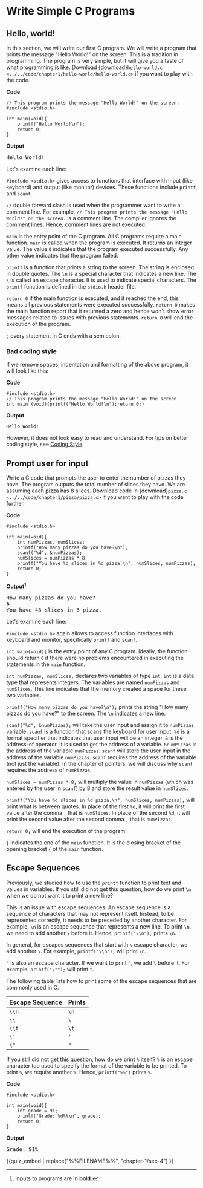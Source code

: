 # Write Simple C Programs

## Hello, world!

In this section, we will write our first C program. We will write a program that prints the message "Hello World!" on the screen. This is a tradition in programming. The program is very simple, but it will give you a taste of what programming is like. Download {download}`hello-world.c <../../code/chapter1/hello-world/hello-world.c>` if you want to play with the code. 

**Code**
```{code-block} c
// This program prints the message "Hello World!" on the screen.
#include <stdio.h>

int main(void){
    printf("Hello World!\n");
    return 0;
}
```
**Output**
<pre>
Hello World!
</pre>

Let's examine each line:

`#include <stdio.h>` gives access to functions that interface with input (like keyboard) and output (like monitor) devices. These functions include `printf` and `scanf`.

`//` double forward slash is used when the programmer want to write a comment line. For example, `// This program prints the message "Hello World!" on the screen.` is a comment line. The compiler ignores the comment lines. Hence, comment lines are not executed.

`main` is the entry point of the C program. All C programs require a main function. `main` is called when the program is executed. It returns an integer value. The value `0` indicates that the program executed successfully. Any other value indicates that the program failed.

`printf` is a function that prints a string to the screen. The string is enclosed in double quotes. The `\n` is a special character that indicates a new line. The `\` is called an escape character. It is used to indicate special characters. The `printf` function is defined in the `stdio.h` header file.


`return 0` if the main function is executed, and it reached the end, this means all previous statements were executed successfully. `return 0` makes the main function report that it returned a zero and hence won't show error messages related to issues with previous statements. `return 0` will end the execution of the program.

`;` every statement in C ends with a semicolon. 

### Bad coding style

If we remove spaces, indentation and formatting of the above program, it will look like this:

**Code**
```{code-block} c
#include <stdio.h>
// This program prints the message "Hello World!" on the screen.
int main (void){printf("Hello World!\n");return 0;}
```

**Output**
```
Hello World!
```

However, it does not look easy to read and understand. For tips on better coding style, see [Coding Style](../appendix/coding-style.md).

## Prompt user for input 

Write a C code that prompts the user to enter the number of pizzas they have. The program outputs the total number of slices they have. We are assuming each pizza has 8 slices. Download code in {download}`pizza.c <../../code/chapter1/pizza/pizza.c>` if you want to play with the code further.

<!-- [pizza.c](../../code/chapter1/pizza/pizza.c) -->

**Code**
```{code-block} c
#include <stdio.h>

int main(void){
    int numPizzas, numSlices;
    printf("How many pizzas do you have?\n");
    scanf("%d", &numPizzas);
    numSlices = numPizzas * 8;
    printf("You have %d slices in %d pizza.\n", numSlices, numPizzas);
    return 0;
}
```
**Output[^1]** 
<pre>
How many pizzas do you have?
<b>6</b>
You have 48 slices in 6 pizza.
</pre>

Let's examine each line:

`#include <stdio.h>` again allows to access function interfaces with keyboard and monitor, specifically `printf` and `scanf`.

`int main(void){` is the entry point of any C program. Ideally, the function should return `0` if there were no problems encountered in executing the statements in the `main` function.

`int numPizzas, numSlices;` declares two variables of type `int`. `int` is a data type that represents integers. The variables are named `numPizzas` and `numSlices`. This line indicates that the memory created a space for these two variables.

`printf("How many pizzas do you have?\n");` prints the string "How many pizzas do you have?" to the screen. The `\n` indicates a new line.

`scanf("%d", &numPizzas);` will take the user input and assign it to `numPizzas` variable. `scanf` is a function that scans the keyboard for user input. `%d` is a format specifier that indicates that user input will be an integer. `&` is the address-of operator. It is used to get the address of a variable. `&numPizzas` is the address of the variable `numPizzas`. `scanf` will store the user input in the address of the variable `numPizzas`. `scanf` requires the address of the variable (not just the variable). In the chapter of pointers, we will discuss why `scanf` requires the address of `numPizzas`.

`numSlices = numPizzas * 8;` will multiply the value in `numPizzas` (which was entered by the user in `scanf`) by 8 and store the result value in `numSlices`.

`printf("You have %d slices in %d pizza.\n", numSlices, numPizzas);` will print what is between quotes. In place of the first `%d`, it will print the first value after the comma `,` that is `numSlices`. In place of the second `%d`, it will print the second value after the second comma `,` that is `numPizzas`.

`return 0;` will end the execution of the program.

`}` indicates the end of the `main` function. It is the closing bracket of the opening bracket `{` of the `main` function.

## Escape Sequences

Previously, we studied how to use the `printf` function to print text and values in variables. If you still did not get this question, how do we print `\n` when we do not want it to print a new line? 

This is an issue with escape sequences. An escape sequence is a sequence of characters that may not represent itself. Instead, to be represented correctly, it needs to be preceded by another character. For example, `\n` is an escape sequence that represents a new line. To print `\n`, we need to add another `\` before it. Hence, `printf("\\n");` prints `\n`.  

In general, for escapes sequences that start with `\` escape character, we add another `\`. For example, `printf("\\n");` will print `\n`. 

`"` is also an escape character. If we want to print `"`, we add `\` before it. For example, `printf("\"");` will print `"`.

The following table lists how to print some of the escape sequences that are commonly used in C.

| Escape Sequence | Prints |
| --------------- | ------ |
| `\\n`           | `\n`   |
| `\\`            | `\`    |
| `\\t`           | `\t`   |
| `\'`            | `'`    |
| `\"`            | `"`    |

If you still did not get this question, how do we print `%` itself? `%` is an escape character too used to specify the format of the variable to be printed. To print `%`, we require another `%`. Hence, `printf("%%")` prints `%`.

**Code**
```{code-block} c
#include <stdio.h>

int main(void){
    int grade = 91;
    printf("Grade: %d%%\n", grade);
    return 0;
}
```

**Output**
<pre>
Grade: 91%
</pre>

[^1]: Inputs to programs are in **bold**. 

{{quiz_embed | replace("%%FILENAME%%", "chapter-1/sec-4") }}